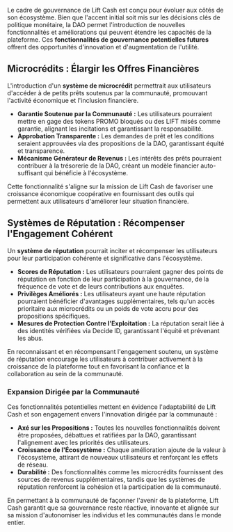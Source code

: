 Le cadre de gouvernance de Lift Cash est conçu pour évoluer aux côtés de son écosystème. Bien que l'accent initial soit mis sur les décisions clés de politique monétaire, la DAO permet l'introduction de nouvelles fonctionnalités et améliorations qui peuvent étendre les capacités de la plateforme. Ces **fonctionnalités de gouvernance potentielles futures** offrent des opportunités d'innovation et d'augmentation de l'utilité.

## Microcrédits : Élargir les Offres Financières

L'introduction d'un **système de microcrédit** permettrait aux utilisateurs d'accéder à de petits prêts soutenus par la communauté, promouvant l'activité économique et l'inclusion financière.

- **Garantie Soutenue par la Communauté :** Les utilisateurs pourraient mettre en gage des tokens PROMO bloqués ou des LIFT misés comme garantie, alignant les incitations et garantissant la responsabilité.  
- **Approbation Transparente :** Les demandes de prêt et les conditions seraient approuvées via des propositions de la DAO, garantissant équité et transparence.  
- **Mécanisme Générateur de Revenus :** Les intérêts des prêts pourraient contribuer à la trésorerie de la DAO, créant un modèle financier auto-suffisant qui bénéficie à l'écosystème.  

Cette fonctionnalité s'aligne sur la mission de Lift Cash de favoriser une croissance économique coopérative en fournissant des outils qui permettent aux utilisateurs d'améliorer leur situation financière.

## Systèmes de Réputation : Récompenser l'Engagement Cohérent

Un **système de réputation** pourrait inciter et récompenser les utilisateurs pour leur participation cohérente et significative dans l'écosystème.

- **Scores de Réputation :** Les utilisateurs pourraient gagner des points de réputation en fonction de leur participation à la gouvernance, de la fréquence de vote et de leurs contributions aux enquêtes.  
- **Privilèges Améliorés :** Les utilisateurs ayant une haute réputation pourraient bénéficier d'avantages supplémentaires, tels qu'un accès prioritaire aux microcrédits ou un poids de vote accru pour des propositions spécifiques.  
- **Mesures de Protection Contre l'Exploitation :** La réputation serait liée à des identités vérifiées via Decide ID, garantissant l'équité et prévenant les abus.  

En reconnaissant et en récompensant l'engagement soutenu, un système de réputation encourage les utilisateurs à contribuer activement à la croissance de la plateforme tout en favorisant la confiance et la collaboration au sein de la communauté.

### Expansion Dirigée par la Communauté

Ces fonctionnalités potentielles mettent en évidence l'adaptabilité de Lift Cash et son engagement envers l'innovation dirigée par la communauté :

- **Axé sur les Propositions :** Toutes les nouvelles fonctionnalités doivent être proposées, débattues et ratifiées par la DAO, garantissant l'alignement avec les priorités des utilisateurs.  
- **Croissance de l'Écosystème :** Chaque amélioration ajoute de la valeur à l'écosystème, attirant de nouveaux utilisateurs et renforçant les effets de réseau.  
- **Durabilité :** Des fonctionnalités comme les microcrédits fournissent des sources de revenus supplémentaires, tandis que les systèmes de réputation renforcent la cohésion et la participation de la communauté.

En permettant à la communauté de façonner l'avenir de la plateforme, Lift Cash garantit que sa gouvernance reste réactive, innovante et alignée sur sa mission d'autonomiser les individus et les communautés dans le monde entier.
